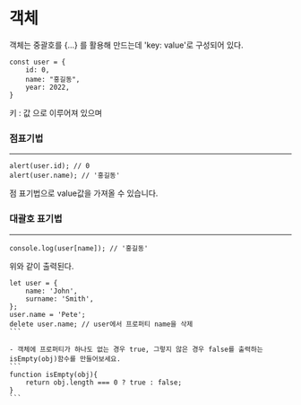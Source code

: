 # 객체

객체는 중괄호를 {...} 를 활용해 만드는데 'key: value'로 구성되어 있다.

```
const user = {
    id: 0,
    name: "홍길동",
    year: 2022,
}
````
키 : 값 으로 이루어져 있으며 
### 점표기법
---
````
alert(user.id); // 0
alert(user.name); // '홍길동'
````
점 표기법으로 value값을 가져올 수 있습니다.

### 대괄호 표기법
---
```
console.log(user[name]); // '홍길동'
````
위와 같이 출력된다.

````
let user = {
    name: 'John',
    surname: 'Smith',
};
user.name = 'Pete';
delete user.name; // user에서 프로퍼티 name을 삭제
```

- 객체에 프로퍼티가 하나도 없는 경우 true, 그렇지 않은 경우 false를 출력하는 isEmpty(obj)함수를 만들어보세요.
```
function isEmpty(obj){
    return obj.length === 0 ? true : false;
}
```